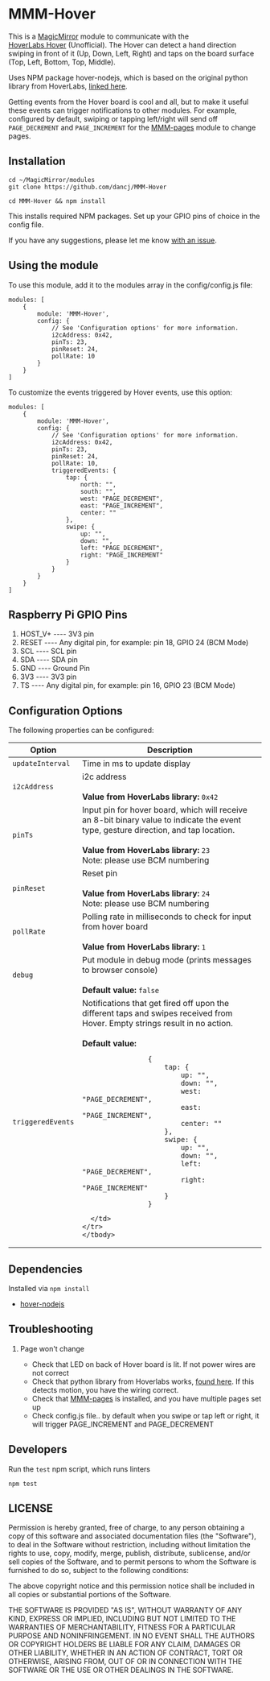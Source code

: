 # MMM-Hover
This is a [MagicMirror](https://github.com/MichMich/MagicMirror) module to communicate with the  
[HoverLabs Hover](http://www.hoverlabs.co/products/hover/) (Unofficial). The Hover can detect a hand direction swiping in front of it (Up, Down, Left, Right) and taps on the board surface (Top, Left, Bottom, Top, Middle).

Uses NPM package hover-nodejs, which is based on the original python library from HoverLabs, [linked here](https://github.com/NorthMcCormick/hover-nodejs/blob/master/Hover.js).

Getting events from the Hover board is cool and all, but to make it useful these events can trigger notifications to other modules. For example, configured by default, swiping or tapping left/right will send off ```PAGE_DECREMENT``` and ```PAGE_INCREMENT``` for the [MMM-pages](https://github.com/edward-shen/MMM-pages) module to change pages.

## Installation

```
cd ~/MagicMirror/modules
git clone https://github.com/dancj/MMM-Hover

cd MMM-Hover && npm install
```

This installs required NPM packages. Set up your GPIO pins of choice in the config file.

If you have any suggestions, please let me know [with an issue](https://github.com/dancj/MMM-Hover/issues/new).

## Using the module
To use this module, add it to the modules array in the config/config.js file:
```
modules: [
	{
		module: 'MMM-Hover',
		config: {
			// See 'Configuration options' for more information.
			i2cAddress: 0x42,
			pinTs: 23,
			pinReset: 24,
			pollRate: 10
		}
	}
]
```

To customize the events triggered by Hover events, use this option:
```
modules: [
	{
		module: 'MMM-Hover',
		config: {
			// See 'Configuration options' for more information.
			i2cAddress: 0x42,
			pinTs: 23,
			pinReset: 24,
			pollRate: 10,
			triggeredEvents: {
				tap: {
					north: "",
					south: "",
					west: "PAGE_DECREMENT",
					east: "PAGE_INCREMENT",
					center: ""
				},
				swipe: {
					up: "",
					down: "",
					left: "PAGE_DECREMENT",
					right: "PAGE_INCREMENT"
				}
			}
		}
	}
]
```


## Raspberry Pi GPIO Pins

1. HOST_V+    ----    3V3 pin
1. RESET      ----    Any digital pin, for example: pin 18, GPIO 24 (BCM Mode)
1. SCL        ----    SCL pin
1. SDA        ----    SDA pin
1. GND        ----    Ground Pin
1. 3V3        ----    3V3 pin
1. TS         ----    Any digital pin, for example: pin 16, GPIO 23 (BCM Mode)

## Configuration Options
The following properties can be configured:

<table width="100%">
	<!-- why, markdown... -->
	<thead>
		<tr>
			<th>Option</th>
			<th width="100%">Description</th>
		</tr>
	<thead>
	<tbody>
		<tr>
			<td><code>updateInterval</code></td>
			<td>Time in ms to update display</td>
		</tr>
    <tr>
			<td><code>i2cAddress</code></td>
			<td>i2c address<br>
				<br><b>Value from HoverLabs library:</b> <code>0x42</code>
			</td>
		</tr>
    <tr>
			<td><code>pinTs</code></td>
			<td>Input pin for hover board, which will receive an 8-bit binary value to indicate the event type, gesture direction, and tap location.<br>
				<br><b>Value from HoverLabs library:</b> <code>23</code>
        <br>Note: please use BCM numbering
			</td>
		</tr>
    <tr>
			<td><code>pinReset</code></td>
			<td>Reset pin<br>
				<br><b>Value from HoverLabs library:</b> <code>24</code>
        <br>Note: please use BCM numbering
			</td>
		</tr>
    <tr>
      <td><code>pollRate</code></td>
      <td>Polling rate in milliseconds to check for input from hover board<br>
        <br><b>Value from HoverLabs library:</b> <code>1</code>
      </td>
    </tr>
		<tr>
      <td><code>debug</code></td>
      <td>Put module in debug mode (prints messages to browser console)<br>
        <br><b>Default value:</b> <code>false</code>
      </td>
    </tr>
		<tr>
      <td><code>triggeredEvents</code></td>
      <td>Notifications that get fired off upon the different taps and swipes received from Hover. Empty strings result in no action.<br>
        <br><b>Default value:</b>

```
				{
					tap: {
						up: "",
						down: "",
						west: "PAGE_DECREMENT",
						east: "PAGE_INCREMENT",
						center: ""
					},
					swipe: {
						up: "",
						down: "",
						left: "PAGE_DECREMENT",
						right: "PAGE_INCREMENT"
					}
				}
```
      </td>
    </tr>
	</tbody>
</table>


## Dependencies

Installed via `npm install`
* [hover-nodejs](https://github.com/NorthMcCormick/hover-nodejs)

## Troubleshooting

1. Page won't change

	- Check that LED on back of Hover board is lit. If not power wires are not correct
	- Check that python library from Hoverlabs works, [found here](https://github.com/hoverlabs/hover_raspberrypi). If this detects motion, you have the wiring correct.
	- Check that [MMM-pages](https://github.com/edward-shen/MMM-pages) is installed, and you have multiple pages set up
	- Check config.js file.. by default when you swipe or tap left or right, it will trigger PAGE_INCREMENT and PAGE_DECREMENT


## Developers

Run the `test` npm script, which runs linters

```
npm test
```

## LICENSE

Permission is hereby granted, free of charge, to any person obtaining a copy of this software and associated documentation files (the "Software"), to deal in the Software without restriction, including without limitation the rights to use, copy, modify, merge, publish, distribute, sublicense, and/or sell copies of the Software, and to permit persons to whom the Software is furnished to do so, subject to the following conditions:

The above copyright notice and this permission notice shall be included in all copies or substantial portions of the Software.

THE SOFTWARE IS PROVIDED "AS IS", WITHOUT WARRANTY OF ANY KIND, EXPRESS OR IMPLIED, INCLUDING BUT NOT LIMITED TO THE WARRANTIES OF MERCHANTABILITY, FITNESS FOR A PARTICULAR PURPOSE AND NONINFRINGEMENT. IN NO EVENT SHALL THE AUTHORS OR COPYRIGHT HOLDERS BE LIABLE FOR ANY CLAIM, DAMAGES OR OTHER LIABILITY, WHETHER IN AN ACTION OF CONTRACT, TORT OR OTHERWISE, ARISING FROM, OUT OF OR IN CONNECTION WITH THE SOFTWARE OR THE USE OR OTHER DEALINGS IN THE SOFTWARE.
